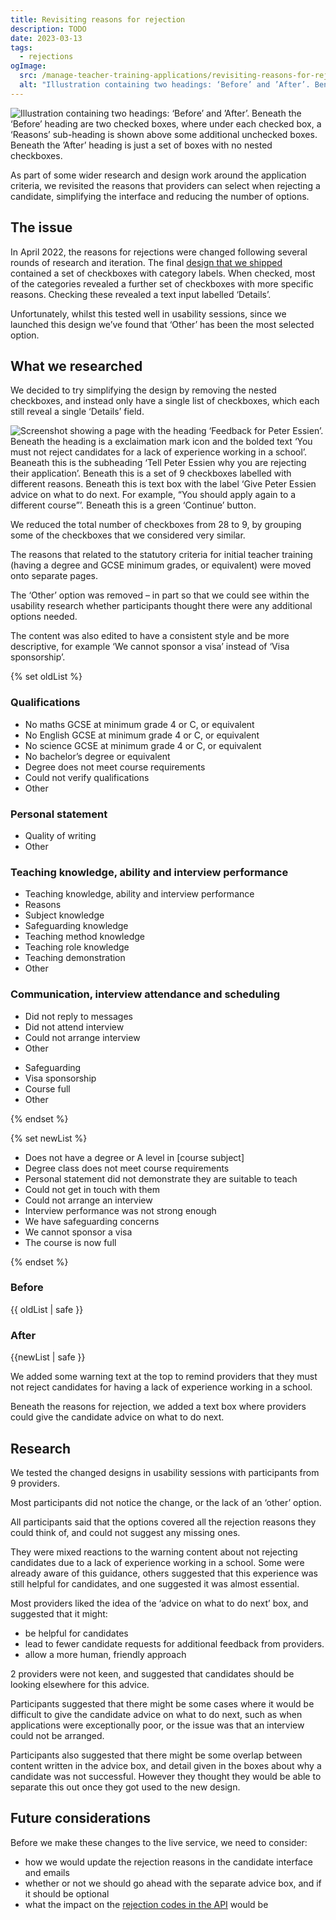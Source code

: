 ```yaml
---
title: Revisiting reasons for rejection
description: TODO
date: 2023-03-13
tags:
  - rejections
ogImage:
  src: /manage-teacher-training-applications/revisiting-reasons-for-rejection/reasons-for-rejection-revisited.png
  alt: "Illustration containing two headings: ‘Before’ and ’After’. Beneath the ‘Before’ heading are two checked boxes, where under each checked box, a ‘Reasons’ sub-heading is shown above some additional unchecked boxes. Beneath the ’After’ heading is just a set of boxes with no nested checkboxes."
---
```


![Illustration containing two headings: ‘Before’ and ’After’. Beneath the ‘Before’ heading are two checked boxes, where under each checked box, a ‘Reasons’ sub-heading is shown above some additional unchecked boxes. Beneath the ’After’ heading is just a set of boxes with no nested checkboxes.](reasons-for-rejection-revisited.png)

As part of some wider research and design work around the application criteria, we revisited the reasons that providers can select when rejecting a candidate, simplifying the interface and reducing the number of options.

## The issue

In April 2022, the reasons for rejections were changed following several rounds of research and iteration. The final [design that we shipped](/manage-teacher-training-applications/reasons-for-rejection-iteration-6/) contained a set of checkboxes with category labels. When checked, most of the categories revealed a further set of checkboxes with more specific reasons. Checking these revealed a text input labelled ‘Details’.

Unfortunately, whilst this tested well in usability sessions, since we launched this design we’ve found that ‘Other’ has been the most selected option.

## What we researched

We decided to try simplifying the design by removing the nested checkboxes, and instead only have a single list of checkboxes, which each still reveal a single ‘Details’ field.

![Screenshot showing a page with the heading ‘Feedback for Peter Essien’. Beneath the heading is a exclaimation mark icon and the bolded text ‘You must not reject candidates for a lack of experience working in a school’. Beaneath this is the subheading ‘Tell Peter Essien why you are rejecting their application’. Beneath this is a set of 9 checkboxes labelled with different reasons. Beneath this is text box with the label ‘Give Peter Essien advice on what to do next. For example, “You should apply again to a different course”’. Beneath this is a green ‘Continue’ button.](updated-rejection-reasons.png "New design for the candidate feedback screen")

We reduced the total number of checkboxes from 28 to 9, by grouping some of the checkboxes that we considered very similar.

The reasons that related to the statutory criteria for initial teacher training (having a degree and GCSE minimum grades, or equivalent) were moved onto separate pages.

The ‘Other’ option was removed – in part so that we could see within the usability research whether participants thought there were any additional options needed.

The content was also edited to have a consistent style and be more descriptive, for example ‘We cannot sponsor a visa’ instead of ‘Visa sponsorship’.

{% set oldList %}
<h3 class="govuk-heading-s">Qualifications</h3>
<ul class="govuk-list govuk-list--bullet">
  <li>No maths GCSE at minimum grade 4 or C, or equivalent</li>
  <li>No English GCSE at minimum grade 4 or C, or equivalent</li>
  <li>No science GCSE at minimum grade 4 or C, or equivalent</li>
  <li>No bachelor’s degree or equivalent</li>
  <li>Degree does not meet course requirements</li>
  <li>Could not verify qualifications</li>
  <li>Other</li>
</ul>

<h3 class="govuk-heading-s">Personal statement</h3>
<ul class="govuk-list govuk-list--bullet">
  <li>Quality of writing</li>
  <li>Other</li>
</ul>

<h3 class="govuk-heading-s">Teaching knowledge, ability and interview performance</h3>
<ul class="govuk-list govuk-list--bullet">
  <li>Teaching knowledge, ability and interview performance</li>
  <li>Reasons</li>
  <li>Subject knowledge</li>
  <li>Safeguarding knowledge</li>
  <li>Teaching method knowledge</li>
  <li>Teaching role knowledge</li>
  <li>Teaching demonstration</li>
  <li>Other</li>
</ul>

<h3 class="govuk-heading-s">Communication, interview attendance and scheduling</h3>
<ul class="govuk-list govuk-list--bullet">
  <li>Did not reply to messages</li>
  <li>Did not attend interview</li>
  <li>Could not arrange interview</li>
  <li>Other</li>
</ul>

<ul class="govuk-list govuk-list--bullet">
  <li>Safeguarding</li>
  <li>Visa sponsorship</li>
  <li>Course full</li>
  <li>Other</li>
</ul>
{% endset %}

{% set newList %}
  <ul class="govuk-list govuk-list--bullet">
    <li>Does not have a degree or A level in [course subject]</li>
    <li>Degree class does not meet course requirements</li>
    <li>Personal statement did not demonstrate they are suitable to teach</li>
    <li>Could not get in touch with them</li>
    <li>Could not arrange an interview</li>
    <li>Interview performance was not strong enough</li>
    <li>We have safeguarding concerns</li>
    <li>We cannot sponsor a visa</li>
    <li>The course is now full</li>
  </ul>
{% endset %}

<div class="govuk-grid-row">
  <div class="govuk-grid-column-one-half">
  <h3 class="govuk-heading-m">Before</h3>
    {{ oldList | safe }}
  </div>
  <div class="govuk-grid-column-one-half">
  <h3 class="govuk-heading-m">After</h3>
    {{newList | safe }}
  </div>
</div>

We added some warning text at the top to remind providers that they must not reject candidates for having a lack of experience working in a school.

Beneath the reasons for rejection, we added a text box where providers could give the candidate advice on what to do next.

## Research

We tested the changed designs in usability sessions with participants from 9 providers.

Most participants did not notice the change, or the lack of an ‘other’ option.

All participants said that the options covered all the rejection reasons they could think of, and could not suggest any missing ones.

They were mixed reactions to the warning content about not rejecting candidates due to a lack of experience working in a school. Some were already aware of this guidance, others suggested that this experience was still helpful for candidates, and one suggested it was almost essential.

Most providers liked the idea of the ‘advice on what to do next’ box, and suggested that it might:

* be helpful for candidates
* lead to fewer candidate requests for additional feedback from providers.
* allow a more human, friendly approach

2 providers were not keen, and suggested that candidates should be looking elsewhere for this advice.

Participants suggested that there might be some cases where it would be difficult to give the candidate advice on what to do next, such as when applications were exceptionally poor, or the issue was that an interview could not be arranged.

Participants also suggested that there might be some overlap between content written in the advice box, and detail given in the boxes about why a candidate was not successful. However they thought they would be able to separate this out once they got used to the new design.

## Future considerations

Before we make these changes to the live service, we need to consider:

* how we would update the rejection reasons in the candidate interface and emails
* whether or not we should go ahead with the separate advice box, and if it should be optional
* what the impact on the [rejection codes in the API](https://www.apply-for-teacher-training.service.gov.uk/api-docs/v1.3/reference#rejectionreason-object) would be

